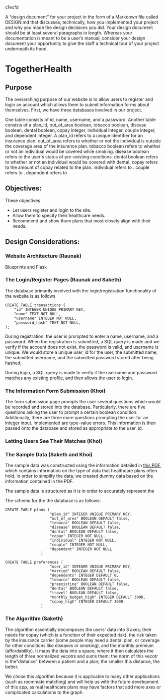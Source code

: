 c1ecfd

A “design document” for your project in the form of a Markdown file called DESIGN.md that discusses, technically, how you implemented your project and why you made the design decisions you did. Your design document should be at least several paragraphs in length. Whereas your documentation is meant to be a user’s manual, consider your design document your opportunity to give the staff a technical tour of your project underneath its hood.

# TogetherHealth

## Purpose

The overarching purpose of our website is to allow users to register and login an account which allows them to submit information forms about themselves. First, we have three databases involved in our project. 


One table consists of id, name, username, and a password. Another table consists of a plan_id, out_of_area boolean, tobacco boolean, disease boolean, dental boolean, copay integer, individual integer, couple integer, and dependent integer. A plan_id refers to a unique identifier for an insurance plan. out_of_area refers to whether or not the individual is outside the coverage area of the insurance plan. tobacco boolean refers to whether or not an individual would be covered while smoking. disease boolean refers to the user's status of pre-existing conditions. dental boolean refers to whether or not an individual would be covered with dental. copay refers to the amount of copay related to the plan. individual refers to . couple refers to . dependent refers to 

## Objectives:

These objectives

- Let users register and login to the site.
- Allow them to specify their healthcare needs.
- Recommend and show them plans  that most closely align with their needs.

## Design Considerations:

### Website Architecture (Raunak)

Blueprints and Flask

### The Login/Register Pages (Raunak and Saketh)
The database primarily involved with the login/registration functionality of the website is as follows
```
CREATE TABLE transactions (
    "id" INTEGER UNIQUE PRIMARY KEY,
    "name" TEXT NOT NULL,
    "username" INTEGER NOT NULL,
    "password_hash" TEXT NOT NULL,
);
```
During registration, the user is prompted to enter a name, username, and a password. When the registration is submitted, a SQL query is made and we verify if the account does not exist, the password is valid, and username is unique. We would store a unique user_id for the user, the submitted name, the submitted username, and the submitted password stored after being hashed.

During login, a SQL query is made to verify if the username and password matches any existing profile, and then allows the user to login.

### The Information Form Submission (Khoi)
The form submission page prompts the user several questions which would be recorded and stored into the database. Particularly, there are five questions asking the user to prompt a certain boolean condition. Additionally, there are three more questions prompting the user for an integer input. Implemented are type-value errors. This information is then passed onto the database and stored as appropriate to the user_id.


### Letting Users See Their Matches (Khoi)



### The Sample Data (Saketh and Khoi)

The sample data was constructed using the information detailed in [this PDF](https://www.cms.gov/CCIIO/Resources/Data-Resources/Downloads/HIOS-RBIS-ICD-03-01-00.pdf), which contains information on the type of data that healthcare plans often hold. In order to simplify the data, we created dummy data based on the information contained in the PDF. 

The sample data is structured as it is in order to accurately represent the 

The schema for the the database is as follows:

```
CREATE TABLE plans (
                    "plan_id" INTEGER UNIQUE PRIMARY KEY,
                    "out_of_area" BOOLEAN DEFAULT false,
                    "tobacco" BOOLEAN DEFAULT false,
                    "disease" BOOLEAN DEFAULT false,
                    "dental" BOOLEAN DEFAULT false,
                    "copay" INTEGER NOT NULL,
                    "individual" INTEGER NOT NULL,
                    "couple" INTEGER NOT NULL,
                    "dependent" INTEGER NOT NULL
                )
                
CREATE TABLE preferences (
                    "user_id" INTEGER UNIQUE PRIMARY KEY,
                    "married" BOOLEAN DEFAULT false,
                    "dependents" INTEGER DEFAULT 0,
                    "tobacco" BOOLEAN DEFAULT false, 
                    "preexisting" BOOLEAN DEFAULT false, 
                    "dental" BOOLEAN DEFAULT false,
                    "travel" BOOLEAN DEFAULT false,
                    "monthly_budget_high" INTEGER DEFAULT 3000,
                    "copay_high" INTEGER DEFAULT 3000
                )
```

### The Algorithm (Saketh)

The algorithm essentially decomposes the users' data into 3 axes; their needs for copay (which is a function of their expected risk), the risk taken by the insurance carrier (some people may need a dental plan, or coverage for other conditions like diseases or smoking), and the monthly premium (affordability). It maps the data into a space, where it then calculates the length of three normalized vecotrs and sums them; the norm of this vecotr is the"distance" between a patient and a plan; the smaller this distance, the better.

We chose this algorithm because it is applicable to many other applications (such as roommate matching) and will help us with the future development of this app, as real healthcare plans may have factors that add more axes or complicated calculations to the graph.
